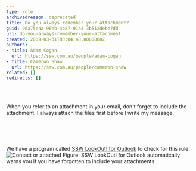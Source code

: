 ```yaml
---
type: rule
archivedreason: deprecated
title: Do you always remember your attachment?
guid: 96a75eaa-96eb-4b87-91a4-3b512debe7dd
uri: do-you-always-remember-your-attachment
created: 2009-03-31T03:04:48.0000000Z
authors:
- title: Adam Cogan
  url: https://ssw.com.au/people/adam-cogan
- title: Cameron Shaw
  url: https://ssw.com.au/people/cameron-shaw
related: []
redirects: []

---
```



  <br>
When you refer to an attachment in your email, don't forget to include the attachment. I always attach the files first before I write my message. <br>

<br><excerpt class='endintro'></excerpt><br>
  <br>
<div class="ms-rteCustom-YellowBorderBox">We have a program called <a href="http&#58;//www.ssw.com.au/ssw/LookOut/">SSW LookOut! for Outlook</a> to check for this rule. <br>
<img src="http&#58;//www.ssw.com.au/ssw/Standards/Rules/Images/ContactorAttached.gif" alt="Contact or attached" class="ms-rteCustom-ImageArea" /> <span class="ms-rteCustom-FigureNormal">Figure&#58; SSW LookOut! for Outlook automatically warns you if you have forgotten to include your attachments. </span></div>



